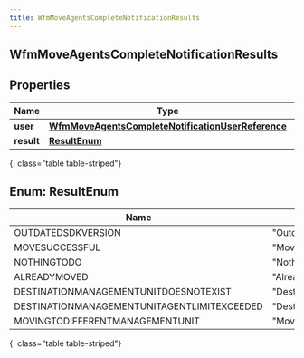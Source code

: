 ```yaml
---
title: WfmMoveAgentsCompleteNotificationResults
---
```

## WfmMoveAgentsCompleteNotificationResults


## Properties

| Name | Type | Description | Notes |
| ------------ | ------------- | ------------- | ------------- |
| **user** | [**WfmMoveAgentsCompleteNotificationUserReference**](WfmMoveAgentsCompleteNotificationUserReference.html) |  |  [optional] |
| **result** | [**ResultEnum**](#ResultEnum) |  |  [optional] |
{: class="table table-striped"}


<a name="ResultEnum"></a>

## Enum: ResultEnum

| Name | Value |
| ---- | ----- |
| OUTDATEDSDKVERSION | &quot;OutdatedSdkVersion&quot; |
| MOVESUCCESSFUL | &quot;MoveSuccessful&quot; |
| NOTHINGTODO | &quot;NothingToDo&quot; |
| ALREADYMOVED | &quot;AlreadyMoved&quot; |
| DESTINATIONMANAGEMENTUNITDOESNOTEXIST | &quot;DestinationManagementUnitDoesNotExist&quot; |
| DESTINATIONMANAGEMENTUNITAGENTLIMITEXCEEDED | &quot;DestinationManagementUnitAgentLimitExceeded&quot; |
| MOVINGTODIFFERENTMANAGEMENTUNIT | &quot;MovingToDifferentManagementUnit&quot; |
{: class="table table-striped"}



